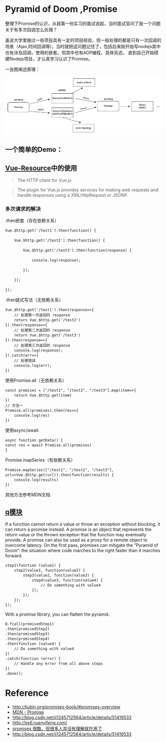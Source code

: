 # Pyramid of Doom ,Promise


整理下Promise的认识，从我第一份实习的面试说起，当时面试官问了我一个问题关于有多次回调怎么处理？

虽说大学里做过一些项目具有一定的项目经验，但一般处理的都是只有一次回调的场景（Ajax,时间回调等)，当时就把这问题记住了，包括后来刚开始写nodejs其中也有涉及回调，使用的嵌套。但其中也有AOP编程，具体另述。
直到自己开始搭建Nodejs项目，才认真学习认识了Promise。

一张图阐述原理：

![promise](img/promises.png)


## 一个简单的Demo：
<script src="https://gist.github.com/ptspzy/14006c2e71d5cd8cb3e172d4041411e1.js"></script>

## [Vue-Resource](https://github.com/pagekit/vue-resource)中的使用

> The HTTP client for Vue.js

>The plugin for Vue.js provides services for making web requests and handle responses using a XMLHttpRequest or JSONP.

### 多次请求的解决

.then嵌套（存在依赖关系）
```
Vue.$http.get('/test1').then(function() {

    Vue.$http.get('/test2').then(function() {

        Vue.$http.get('/test3').then(function(response) {

            console.log(response);

        });

    });

});

```
.then链式写法（无依赖关系）
```
Vue.$http.get('/test1').then(response=>{
    // 处理第一次返回的 response 
    return Vue.$http.get('/test2')
}).then(response=>{
    // 处理第二次返回的 response 
    return Vue.$http.get('/test3')
}).then(response=>{
    // 处理第三次返回的 response 
    console.log(response);
}).catch(err=>{
    // 处理错误 
    console.log(err);
})

```
使用Promise.all（无依赖关系）

```
const promises = ["/test1", "/test2", "/test3"].map(item=>{
    return Vue.$http.get(item)
})
// 方法一 
Promise.all(promises).then(res=>{
    console.log(res)
})
```
使用async/await 

```
async function getData() { 
const res = await Promise.all(promises) 
}
```
Promise.mapSeries（有依赖关系）
```
Promise.mapSeries(["/test1", "/test2", "/test3"], url=>Vue.$http.get(url)).then(function(results) {
    console.log(results)
})

```
其他方法参考MDN文档

## [q模块](https://github.com/kriskowal/q)
If a function cannot return a value or throw an exception without
blocking, it can return a promise instead. A promise is an object
that represents the return value or the thrown exception that the
function may eventually provide. A promise can also be used as a
proxy for a remote object to overcome latency.
On the first pass, promises can mitigate the “Pyramid of
Doom”: the situation where code marches to the right faster
than it marches forward.
```
step1(function (value1) {
    step2(value1, function(value2) {
        step3(value2, function(value3) {
            step4(value3, function(value4) {
                // Do something with value4
            });
        });
    });
});
```
With a promise library, you can flatten the pyramid.
```
Q.fcall(promisedStep1)
.then(promisedStep2)
.then(promisedStep3)
.then(promisedStep4)
.then(function (value4) {
    // Do something with value4
})
.catch(function (error) {
    // Handle any error from all above steps
})
.done();
```
# Reference
- http://liubin.org/promises-book/#promises-overview
- [MDN - Promise](https://developer.mozilla.org/en-US/docs/Web/JavaScript/Reference/Global_Objects/Promise)
- http://blog.csdn.net/ii1245712564/article/details/51419533
- http://es6.ruanyifeng.com/
- [promises 很酷，但很多人并没有理解就在用了](http://mp.weixin.qq.com/s?__biz=MzAxODE2MjM1MA==&mid=2651551800&idx=1&sn=d06d319c002fdca153bc2abe9352e959&chksm=8025aff9b75226efe21a5094ce14a29c467be74ef2eb631157ea2732106642357617935e9464&scene=0#rd)
- http://blog.csdn.net/ii1245712564/article/details/51419533

